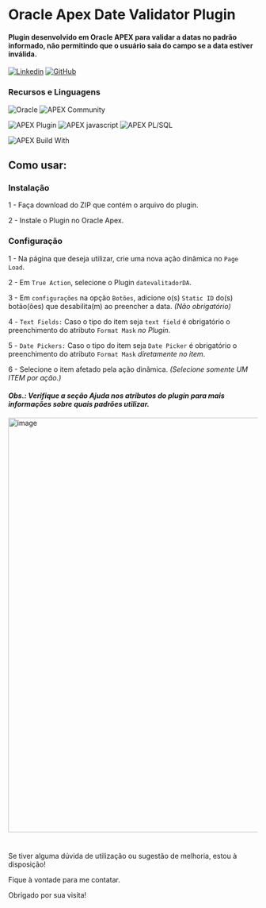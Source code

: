 # Oracle Apex Date Validator Plugin
#### Plugin desenvolvido em Oracle APEX para validar a datas no padrão informado, não permitindo que o usuário saia do campo se a data estiver inválida.

[![Linkedin](https://img.shields.io/badge/LinkedIn-0077B5?style=for-the-badge&logo=linkedin&logoColor=white)](https://www.linkedin.com/in/gabrielbento-devapex/)
[![GitHub](https://img.shields.io/badge/github-%23121011.svg?style=for-the-badge&logo=github&logoColor=white)](https://github.com/gabriel-obento)

### Recursos e Linguagens
![Oracle](https://img.shields.io/badge/Oracle-F80000??style=for-the-badge&logo=Oracle&logoColor=white)
![APEX Community](https://cdn.rawgit.com/Dani3lSun/apex-github-badges/78c5adbe/badges/apex-community-badge.svg)

![APEX Plugin](https://cdn.rawgit.com/Dani3lSun/apex-github-badges/b7e95341/badges/apex-plugin-badge.svg)
![APEX javascript](https://cdn.rawgit.com/Dani3lSun/apex-github-badges/6ed914a1/badges/apex-javascript-badge.svg)
![APEX PL/SQL](https://cdn.rawgit.com/Dani3lSun/apex-github-badges/6ed914a1/badges/apex-plsql-badge.svg)

![APEX Build With](https://cdn.rawgit.com/Dani3lSun/apex-github-badges/7919f913/badges/apex-love-badge.svg)

## Como usar:
### Instalação
1 - Faça download do ZIP que contém o arquivo do plugin.

2 - Instale o Plugin no Oracle Apex.

### Configuração
1 - Na página que deseja utilizar, crie uma nova ação dinâmica no ``` Page Load ```.

2 - Em ``` True Action ```, selecione o Plugin ``` datevalitadorDA ```.

3 - Em ``` configurações ``` na opção ```Botões```, adicione o(s) ```Static ID``` do(s) botão(ões) que desabilita(m) ao preencher a data. *(Não obrigatório)*

4 - ```Text Fields:``` Caso o tipo do item seja ```text field``` é obrigatório o preenchimento do atributo ```Format Mask``` *no Plugin*.

5 - ```Date Pickers:``` Caso o tipo do item seja ```Date Picker``` é obrigatório o preenchimento do atributo ```Format Mask``` *diretamente no item*.

6 - Selecione o item afetado pela ação dinâmica. *(Selecione somente UM ITEM por ação.)*

#### *Obs.: Verifique a seção Ajuda nos atributos do plugin para mais informações sobre quais padrões utilizar.*

<img width="835" alt="image" src="https://github.com/gabriel-obento/dateValidatorDA/assets/168774661/198c53ed-2680-4867-a80b-8e373a9e9468">

#
Se tiver alguma dúvida de utilização ou sugestão de melhoria, estou à disposição!

Fique à vontade para me contatar.

Obrigado por sua visita!
